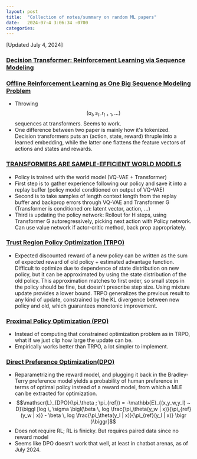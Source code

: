 ```yaml
---
layout: post
title:  "Collection of notes/summary on random ML papers" 
date:   2024-07-4 3:06:34 -0700
categories: 
---
```


[Updated July 4, 2024]

### [Decision Transformer: Reinforcement Learning via Sequence Modeling](https://arxiv.org/pdf/2106.01345)
### [Offline Reinforcement Learning as One Big Sequence Modeling Problem](https://arxiv.org/pdf/2106.02039)
- Throwing $$(a_t, s_t, r_{t+1}, ... )$$ sequences at transformers. Seems to work.
- One difference between two paper is mainly how it's tokenized. Decision transformers puts an (action, state, reward) thruple into a learned embedding, while the latter one flattens the feature vectors of actions and states and rewards. 


### [TRANSFORMERS ARE SAMPLE-EFFICIENT WORLD MODELS](https://arxiv.org/pdf/2209.00588)
- Policy is trained with the world model (VQ-VAE + Transformer)
- First step is to gather experience following our policy and save it into a replay buffer (policy model conditioned on output of VQ-VAE)
- Second is to take samples of length context length from the replay buffer and backprop errors through VQ-VAE and Transformer G (Transformer is conditioned on: latent vector, action, ...)
- Third is updating the policy network: Rollout for H steps, using Transformer G autoregressively, picking next action with Policy network. Can use value network if actor-critic method, back prop appropriately.

### [Trust Region Policy Optimization (TRPO)](https://arxiv.org/pdf/1502.05477)
- Expected discounted reward of a new policy can be written as the sum of expected reward of old policy + estimated advantage function. Difficult to optimize due to dependence of state distribution on new policy, but it can be approximated by using the state distribution of the old policy. This approximation matches to first order, so small steps in the policy should be fine, but doesn't prescribe step size. Using mixture update provides a lower bound. TRPO generalizes the previous result to any kind of update, constrained by the KL divergence between new policy and old, which guarantees monotonic improvement.

### [Proximal Policy Optimization (PPO)](https://arxiv.org/pdf/1707.06347)
- Instead of computing that constrained optimization problem as in TRPO, what if we just clip how large the update can be.
- Empirically works better than TRPO, a lot simpler to implement.

### [Direct Preference Optimization(DPO)](https://arxiv.org/pdf/2305.18290)
- Reparametrizing the reward model, and plugging it back in the Bradley-Terry preference model yields a probability of human preference in terms of optimal policy instead of a reward model, from which a MLE can be extracted for optimization. 
- $$\mathscr{L}_{DPO}(\pi_\theta ; \pi_{ref}) = -\mathbb{E}_{(x,y_w,y_l) ~ D}\biggl [log \, \sigma \bigl(\beta \, log \frac{\pi_\theta(y_w | x)}{\pi_{ref}(y_w | x)} - \beta \, log \frac{\pi_\theta(y_l | x)}{\pi_{ref}(y_l | x)} \bigr )\biggr]$$
- Does not require RL; RL is finicky. But requires paired data since no reward model
- Seems like DPO doesn't work that well, at least in chatbot arenas, as of July 2024.

